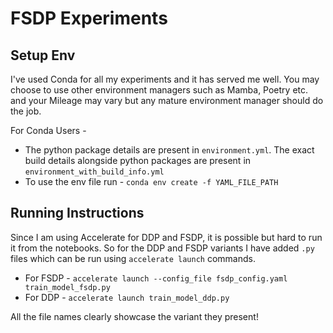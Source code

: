 # FSDP Experiments

## Setup Env

I've used Conda for all my experiments and it has served me well. You may choose to use other environment managers such as Mamba, Poetry etc. and your Mileage may vary but any mature environment manager should do the job.

For Conda Users - 

- The python package details are present in `environment.yml`. The exact build details alongside python packages are present in `environment_with_build_info.yml`
- To use the env file run - `conda env create -f YAML_FILE_PATH`

## Running Instructions 

Since I am using Accelerate for DDP and FSDP, it is possible but hard to run it from the notebooks. So for the DDP and FSDP variants I have added `.py` files which can be run using `accelerate launch` commands.

- For FSDP - `accelerate launch --config_file fsdp_config.yaml train_model_fsdp.py`
- For DDP - `accelerate launch train_model_ddp.py`

All the file names clearly showcase the variant they present!
